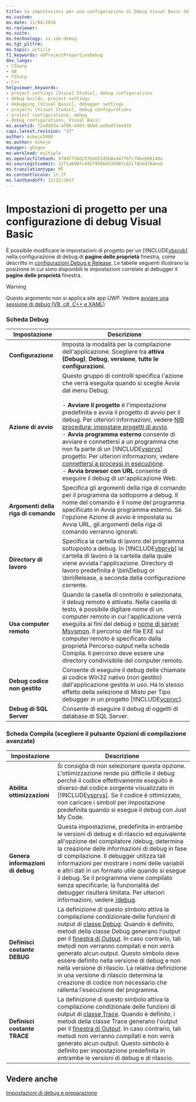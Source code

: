 ```yaml
---
title: Le impostazioni per una configurazione di Debug Visual Basic del progetto | Documenti Microsoft
ms.custom: 
ms.date: 11/04/2016
ms.reviewer: 
ms.suite: 
ms.technology: vs-ide-debug
ms.tgt_pltfrm: 
ms.topic: article
f1_keywords: vbProjectPropertiesDebug
dev_langs:
- CSharp
- VB
- FSharp
- C++
helpviewer_keywords:
- project settings [Visual Studio], debug configurations
- debug builds, project settings
- debugging [Visual Basic], debugger settings
- projects [Visual Studio], debug configurations
- project configurations, debug
- debug configurations, Visual Basic
ms.assetid: 72a8483a-af0b-4403-8b0d-ee9ad71ee435
caps.latest.revision: "17"
author: mikejo5000
ms.author: mikejo
manager: ghogen
ms.workload: multiple
ms.openlocfilehash: 47047758d237bb652d5b8e447f8fc7b6e608148e
ms.sourcegitcommit: 32f1a690fc445f9586d53698fc82c7debd784eeb
ms.translationtype: MT
ms.contentlocale: it-IT
ms.lasthandoff: 12/22/2017
---
```

# <a name="project-settings-for-a-visual-basic-debug-configuration"></a>Impostazioni di progetto per una configurazione di debug Visual Basic
È possibile modificare le impostazioni di progetto per un [!INCLUDE[vbprvb](../code-quality/includes/vbprvb_md.md)] nella configurazione di debug di **pagine delle proprietà** finestra, come descritto in [configurazioni Debug e Release](../debugger/how-to-set-debug-and-release-configurations.md). Le tabelle seguenti illustrano la posizione in cui sono disponibili le impostazioni correlate al debugger il **pagine delle proprietà** finestra.  
  
> [!WARNING]
>  Questo argomento non si applica alle app UWP. Vedere [avviare una sessione di debug (VB, c#, C++ e XAML)](../debugger/start-a-debugging-session-for-a-store-app-in-visual-studio-vb-csharp-cpp-and-xaml.md)  
  
### <a name="debug-tab"></a>Scheda Debug  
  
|Impostazione|Descrizione|  
|-------------|-----------------|  
|**Configurazione**|Imposta la modalità per la compilazione dell'applicazione. Scegliere tra **attiva (Debug)**, **Debug**, **versione**, **tutte le configurazioni**.|  
|**Azione di avvio**|Questo gruppo di controlli specifica l'azione che verrà eseguita quando si sceglie Avvia dal menu Debug.<br /><br /> -   **Avviare il progetto** è l'impostazione predefinita e avvia il progetto di avvio per il debug. Per ulteriori informazioni, vedere [NIB procedura: impostare progetti di avvio](http://msdn.microsoft.com/en-us/31465836-0911-48db-a5d9-e456b635e970).<br />-   **Avvia programma esterno** consente di avviare e connettersi a un programma che non fa parte di un [!INCLUDE[vsprvs](../code-quality/includes/vsprvs_md.md)] progetto. Per ulteriori informazioni, vedere [connettersi a processi in esecuzione](../debugger/attach-to-running-processes-with-the-visual-studio-debugger.md).<br />-   **Avvia browser con URL** consente di eseguire il debug di un'applicazione Web.|  
|**Argomenti della riga di comando**|Specifica gli argomenti della riga di comando per il programma da sottoporre a debug. Il nome del comando è il nome del programma specificato in Avvia programma esterno. Se l'opzione Azione di avvio è impostata su Avvia URL, gli argomenti della riga di comando verranno ignorati.|  
|**Directory di lavoro**|Specifica la cartella di lavoro del programma sottoposto a debug. In [!INCLUDE[vbprvb](../code-quality/includes/vbprvb_md.md)] la cartella di lavoro è la cartella dalla quale viene avviata l'applicazione. Directory di lavoro predefinita è \bin\Debug or \bin\Release, a seconda della configurazione corrente.|  
|**Usa computer remoto**|Quando la casella di controllo è selezionata, il debug remoto è attivato. Nella casella di testo, è possibile digitare nome di un computer remoto in cui l'applicazione verrà eseguita ai fini del debug o [nome di server Msvsmon](../debugger/remote-debugging.md). Il percorso del file EXE sul computer remoto è specificato dalla proprietà Percorso output nella scheda Compila. Il percorso deve essere una directory condivisibile del computer remoto.|  
|**Debug codice non gestito**|Consente di eseguire il debug delle chiamate al codice Win32 nativo (non gestito) dall'applicazione gestita in uso. Ha lo stesso effetto della selezione di Misto per Tipo debugger in un progetto [!INCLUDE[vcprvc](../code-quality/includes/vcprvc_md.md)].|  
|**Debug di SQL Server**|Consente di eseguire il debug di oggetti di database di SQL Server.|  
  
### <a name="compile-tab-press-advanced-compile-options-button"></a>Scheda Compila (scegliere il pulsante Opzioni di compilazione avanzate)  
  
|Impostazione|Descrizione|  
|-------------|-----------------|  
|**Abilita ottimizzazioni**|Si consiglia di non selezionare questa opzione. L'ottimizzazione rende più difficile il debug perché il codice effettivamente eseguito è diverso dal codice sorgente visualizzato in [!INCLUDE[vsprvs](../code-quality/includes/vsprvs_md.md)]. Se il codice è ottimizzato, non caricare i simboli per impostazione predefinita quando si esegue il debug con Just My Code.|  
|**Genera informazioni di debug**|Questa impostazione, predefinita in entrambe le versioni di debug e di rilascio ed equivalente all'opzione del compilatore /debug, determina la creazione delle informazioni di debug in fase di compilazione. Il debugger utilizza tali informazioni per mostrare i nomi delle variabili e altri dati in un formato utile quando si esegue il debug. Se il programma viene compilato senza specificarle, la funzionalità del debugger risulterà limitata. Per ulteriori informazioni, vedere [/debug](/dotnet/visual-basic/reference/command-line-compiler/debug).|  
|**Definisci costante DEBUG**|La definizione di questo simbolo attiva la compilazione condizionale delle funzioni di output di [classe Debug](/dotnet/api/system.diagnostics.debug). Quando è definito, metodi della classe Debug generano l'output per il [finestra di Output](../ide/reference/output-window.md). In caso contrario, tali metodi non verranno compilati e non verrà generato alcun output. Questo simbolo deve essere definito nella versione di debug e non nella versione di rilascio. La relativa definizione in una versione di rilascio determina la creazione di codice non necessario che rallenta l'esecuzione del programma.|  
|**Definisci costante TRACE**|La definizione di questo simbolo attiva la compilazione condizionale delle funzioni di output di [classe Trace](/dotnet/api/system.diagnostics.trace.aspx). Quando è definito, i metodi della classe Trace generano l'output per il [finestra di Output](../ide/reference/output-window.md). In caso contrario, tali metodi non verranno compilati e non verrà generato alcun output. Questo simbolo è definito per impostazione predefinita in entrambe le versioni di debug e di rilascio.|  
  
## <a name="see-also"></a>Vedere anche  
 [Impostazioni di debug e preparazione](../debugger/debugger-settings-and-preparation.md)